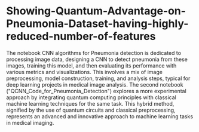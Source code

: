 # Showing-Quantum-Advantage-on-Pneumonia-Dataset-having-highly-reduced-number-of-features
The notebook CNN algorithms for Pneumonia detection is dedicated to processing image data, designing a CNN to detect pneumonia from these images, training this model, and then evaluating its performance with various metrics and visualizations. 
This involves a mix of image preprocessing, model construction, training, and analysis steps, typical for deep learning projects in medical image analysis.
The second notebook ("QCNN_Code_for_Pneumonia_Detection") explores a more experimental approach by integrating quantum computing principles with classical machine learning techniques for the same task. 
This hybrid method, signified by the use of quantum circuits and classical preprocessing, represents an advanced and innovative approach to machine learning tasks in medical imaging. ​
